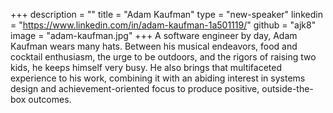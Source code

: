 +++
description = ""
title = "Adam Kaufman"
type = "new-speaker"
linkedin = "https://www.linkedin.com/in/adam-kaufman-1a501119/"
github = "ajk8"
image = "adam-kaufman.jpg"
+++
A software engineer by day, Adam Kaufman wears many hats. Between his musical endeavors, food and cocktail enthusiasm, the urge to be outdoors, and the rigors of raising two kids, he keeps himself very busy. He also brings that multifaceted experience to his work, combining it with an abiding interest in systems design and achievement-oriented focus to produce positive, outside-the-box outcomes.